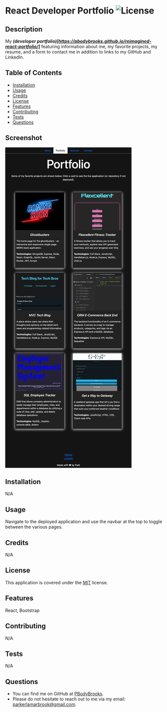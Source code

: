 # React Developer Portfolio ![License](https://img.shields.io/badge/License-MIT-brightgreen.svg)

## Description 
My ***(developer portfolio)[https://pbodybrooks.github.io/reimagined-react-portfolio/]*** featuring information about me, my favorite projects, my resume, and a form to contact me in addition to links to my GitHub and LinkedIn.

## Table of Contents

* [Installation](#installation)
* [Usage](#usage)
* [Credits](#credits)
* [License](#license)
* [Features](#features)
* [Contributing](#contributing)
* [Tests](#tests)
* [Questions](#questions)

## Screenshot
![Screenshot of app.](src/components/assets/images/screenshot.png)

## Installation 
N/A

## Usage 
Navigate to the deployed application and use the navbar at the top to toggle between the various pages.

## Credits 
N/A

## License
This application is covered under the [MIT](https://opensource.org/licenses/MIT) license.

## Features 
React, Bootstrap

## Contributing 
N/A

## Tests 
N/A

## Questions 
* You can find me on GitHub at [PBodyBrooks](https://github.com/PBodyBrooks). 
* Please do not hesitate to reach out to me via my email: parkerlamarbrook@gmail.com.
